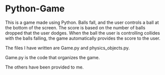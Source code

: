 # Python-Game
This is a game made using Python. Balls fall, and the user controls a ball at the bottom of the screen. The score is based on the number of balls dropped that the user dodges. When the ball the user is controlling collides with the balls falling, the game automatically provides the score to the user.

The files I have written are Game.py and physics_objects.py.

Game.py is the code that organizes the game.

The others have been provided to me.
